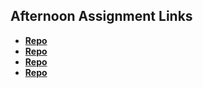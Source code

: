 ## Afternoon Assignment Links

* **[Repo](https://github.com/rsvickers/vue-playground)**
* **[Repo](https://github.com/rsvickers/re-vued)**
* **[Repo](https://github.com/rsvickers/fall23_vue_gregslist)**
* **[Repo](https://github.com/rsvickers/<ASSIGNMENT_REPO>)**
